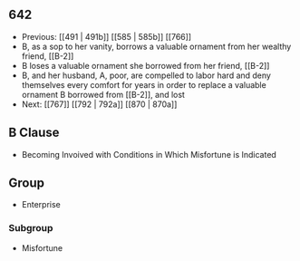 ## 642
- Previous: [[491 | 491b]] [[585 | 585b]] [[766]] 
- B, as a sop to her vanity, borrows a valuable ornament from her wealthy friend, [[B-2]]
- B loses a valuable ornament she borrowed from her friend, [[B-2]]
- B, and her husband, A, poor, are compelled to labor hard and deny themselves every comfort for years in order to replace a valuable ornament B borrowed from [[B-2]], and lost
- Next: [[767]] [[792 | 792a]] [[870 | 870a]] 

## B Clause
- Becoming Invoived with Conditions in Which Misfortune is Indicated

## Group
- Enterprise

### Subgroup
- Misfortune

